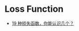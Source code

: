 # Loss Function

- [19 种损失函数，你能认识几个？](https://mp.weixin.qq.com/s?__biz=MzU1OTYzNjg5OQ==&mid=2247550298&idx=1&sn=c49f56a69da1fcaaec70aa1ba33f399d&chksm=fc160d96cb6184805504aa247536e1ff6c05e5e7bd9a84cb1b21b356e30c7b39305f258f79bb#rd)